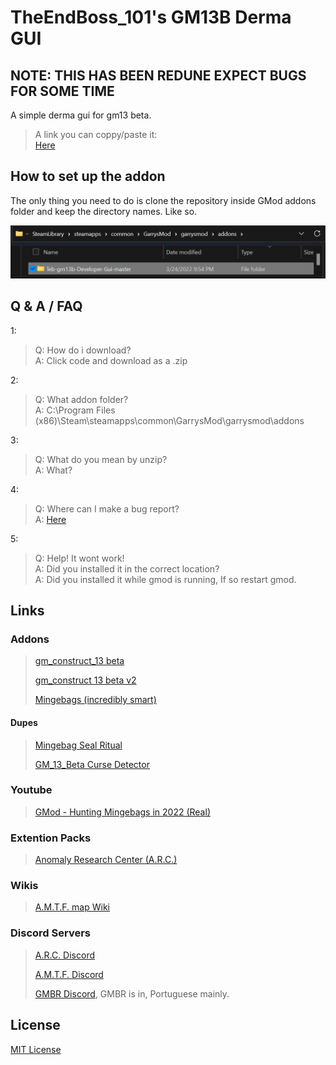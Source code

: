 # TheEndBoss_101's GM13B Derma GUI

## NOTE: THIS HAS BEEN REDUNE EXPECT BUGS FOR SOME TIME

A simple derma gui for gm13 beta.

> A link you can coppy/paste it:  
> [Here](https://github.com/TheEndBoss-101/TheEndBoss_101-GM13B-Derma-GUI)

## How to set up the addon

The only thing you need to do is clone the repository inside GMod addons folder and keep the directory names. Like so.

![Mingebags (incredibly smart)](/img/addons.png)

## Q & A / FAQ

1:  
> Q: How do i download?  
> A: Click code and download as a .zip

2:  
> Q: What addon folder?  
> A: C:\Program Files (x86)\Steam\steamapps\common\GarrysMod\garrysmod\addons

3:  
> Q: What do you mean by unzip?  
> A: What?

4:  
> Q: Where can I make a bug report?  
> A: [Here](https://github.com/TheEndBoss-101/Teb-gm13b-Developer-Gui/issues)

5:  
> Q: Help! It wont work!  
> A: Did you installed it in the correct location?  
> A: Did you installed it while gmod is running, If so restart gmod.

## Links

### Addons  
>
> [gm_construct_13 beta](https://steamcommunity.com/sharedfiles/filedetails/?id=2553727051)
>
> [gm_construct 13 beta v2](https://steamcommunity.com/sharedfiles/filedetails/?id=2580632976)
>
> [Mingebags (incredibly smart)](https://steamcommunity.com/sharedfiles/filedetails/?id=2762511940)

#### Dupes  

> [Mingebag Seal Ritual](https://steamcommunity.com/sharedfiles/filedetails/?id=2766366126)
>
> [GM_13_Beta Curse Detector](https://steamcommunity.com/sharedfiles/filedetails/?id=2774605058) <!-- I made this. -->

### Youtube

>
> [GMod - Hunting Mingebags in 2022 (Real)](https://www.youtube.com/watch?v=T4xQKoOnjcE)

### Extention Packs

>
> [Anomaly Research Center (A.R.C.)](https://github.com/Xalalau/Anomaly-Research-Center-ARC)

### Wikis

>
> [A.M.T.F. map Wiki](https://gmconstruct-13-beta.fandom.com/wiki/Gm_construct_13_beta_Wiki)

### Discord Servers

>
> [A.R.C. Discord](https://discord.gg/97UpY3D7XB)
>
> [A.M.T.F. Discord](https://discord.gg/dw3rVqMhr7)
>
> [GMBR Discord](https://discord.gg/ytkXGNU), GMBR is in, Portuguese mainly.

## License

[MIT License](/LICENSE.md)
